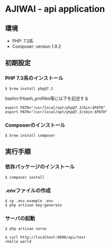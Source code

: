 # AJIWAI - api application
## 環境
* PHP: 7.3系
* Composer: version 1.9.2 

## 初期設定
### PHP 7.3系のインストール

`$ brew install php@7.3`

bashrcやbash_profiles等に以下を記述する

```
export PATH="/usr/local/opt/php@7.3/bin:$PATH"
export PATH="/usr/local/opt/php@7.3/sbin:$PATH"
```

### Composerのインストール

`$ brew install composer`

## 実行手順
### 依存パッケージのインストール

`$ composer install`

### .envファイルの作成 

```
$ cp .env.example .env
$ php artisan key:generate
```

### サーバの起動

```
$ php artisan serve 

$ curl http://localhost:8000/api/test
>hello world
```
